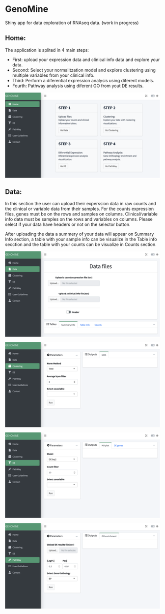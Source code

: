 # GenoMine
Shiny app for data exploration of RNAseq data. (work in progress)

## Home:

The application is splited in 4 main steps:

* First: upload your expression data and clinical info data and explore your data.
* Second: Select your normalitzation model and explore clustering using multiple variables from your clinical info.
* Third: Perform a diferential expression analysis using diferent models.
* Fourth: Pathway analysis using diferent GO from yout DE results.

![My Image](images/menu.png)

## Data:

In this section the user can upload their experssion data in raw counts and the clinical or variable data from their samples.
For the counts expression files, genes must be on the rows and samples on columns.
Clinical/variable info data must be samples on the rows and variables on columns.
Please select if your data have headers or not on the selector button.

After uploading the data a summery of your data will appear on Summary Info section, a table with your sample info can be visualize in the Table info secction and the table with your counts can be visualize in Counts section.

![My Image](images/data.png)

![My Image](images/clustering.png)

![My Image](images/DE.png)

![My Image](images/pathway.png)
